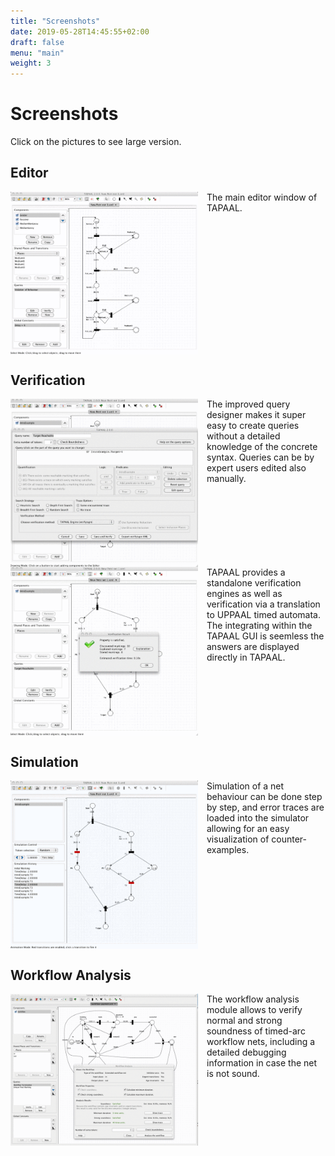 ```yaml
---
title: "Screenshots"
date: 2019-05-28T14:45:55+02:00
draft: false
menu: "main"
weight: 3
---
```


# Screenshots

Click on the pictures to see large version.
		
## Editor

<img src="/screenshots/editor.png" style="float:left;margin-right:1em" width="300px" />
The main editor window of TAPAAL.
<div style="clear:left"> </div>

## Verification

<img src="/screenshots/Verification.png" style="float:left;margin-right:1em" width="300px" />
The improved query designer makes it super easy to create queries without a detailed knowledge of the concrete syntax. Queries can be by expert users edited also manually.
<div style="clear:left"> </div>

<img src="/screenshots/Verification2.png" style="float:left;margin-right:1em" width="300px" />
TAPAAL provides a standalone verification engines as well as verification via a translation to UPPAAL timed automata. The integrating within the TAPAAL GUI is seemless the answers are displayed directly in TAPAAL.
<div style="clear:left"> </div>

## Simulation

<img src="/screenshots/simulation.png" style="float:left;margin-right:1em" width="300px" />
Simulation of a net behaviour can be done step by step, and error traces are loaded into the simulator allowing for an easy visualization of counter-examples.
<div style="clear:left"> </div>

## Workflow Analysis

<img src="/screenshots/WorkflowAnalysis.png" style="float:left;margin-right:1em" width="300px" />
The workflow analysis module allows to verify normal and strong soundness of timed-arc workflow nets, including a detailed debugging information in case the net is not sound.
<div style="clear:left"> </div>